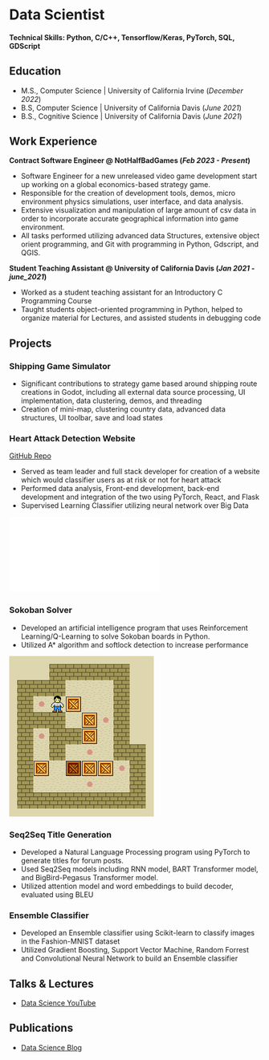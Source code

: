 # Data Scientist

#### Technical Skills: Python, C/C++, Tensorflow/Keras, PyTorch, SQL, GDScript

## Education
- M.S., Computer Science | University of California Irvine (_December 2022_)								       		
- B.S, Computer Science | University of California Davis (_June 2021_)	 			        		
- B.S., Cognitive Science | University of California Davis (_June 2021_)

## Work Experience
**Contract Software Engineer @ NotHalfBadGames (_Feb 2023 - Present_)**
- Software Engineer for a new unreleased video game development start up working on a global economics-based strategy game.
- Responsible for the creation of development tools, demos, micro environment physics simulations, user interface, and data analysis.
- Extensive visualization and manipulation of large amount of csv data in order to incorporate accurate geographical information into game environment.
- All tasks performed utilizing advanced data Structures, extensive object orient programming, and Git with programming in Python, Gdscript, and QGIS.

**Student Teaching Assistant @ University of California Davis (_Jan 2021 - june_2021_)**
- Worked as a student teaching assistant for an Introductory C Programming Course
- Taught students object-oriented programming in Python, helped to organize material for Lectures, and assisted students in debugging code

## Projects
### Shipping Game Simulator
- Significant contributions to strategy game based around shipping route creations in Godot, including all external 
data source processing, UI implementation, data clustering, demos, and threading
- Creation of mini-map, clustering country data, advanced data structures, UI toolbar, save and load states

### Heart Attack Detection Website
[GitHub Repo]([https://www.mdpi.com/1424-8220/22/8/3048](https://github.com/sperelgut/HeartAttackDetection))

- Served as team leader and full stack developer for creation of a website which would classifier users as at risk or 
not for heart attack
- Performed data analysis, Front-end development, back-end development and integration of the two using 
PyTorch, React, and Flask
- Supervised Learning Classifier utilizing neural network over Big Data

![Report and Results](/assets/img/ProjectReport.pdf)

### Sokoban Solver

- Developed an artificial intelligence program that uses Reinforcement Learning/Q-Learning
to solve Sokoban boards in Python.
- Utilized A* algorithm and softlock detection to increase performance
  
![Sokoban_animation](/assets/Sokoban_ani.gif)

### Seq2Seq Title Generation
- Developed a Natural Language Processing program using PyTorch to generate titles for forum posts.
- Used Seq2Seq models including RNN model, BART Transformer model, and BigBird-Pegasus Transformer 
model. 
- Utilized attention model and word embeddings to build decoder, evaluated using BLEU

### Ensemble Classifier 
- Developed an Ensemble classifier using Scikit-learn to classify images in the Fashion-MNIST dataset
- Utilized Gradient Boosting, Support Vector Machine, Random Forrest and Convolutional Neural Network
to build an Ensemble classifier
 
## Talks & Lectures


- [Data Science YouTube](https://www.youtube.com/channel/UCa9gErQ9AE5jT2DZLjXBIdA)

## Publications


- [Data Science Blog](https://medium.com/@shawhin)
